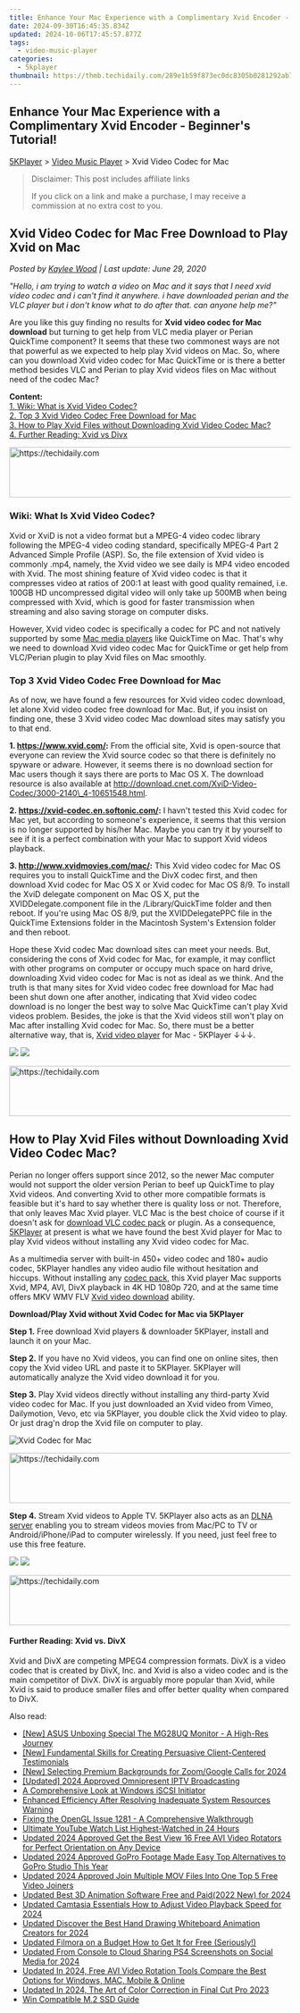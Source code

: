 ```yaml
---
title: Enhance Your Mac Experience with a Complimentary Xvid Encoder - Beginner's Tutorial!
date: 2024-09-30T16:45:35.834Z
updated: 2024-10-06T17:45:57.877Z
tags:
  - video-music-player
categories:
  - 5kplayer
thumbnail: https://thmb.techidaily.com/289e1b59f873ec0dc8305b0281292ab73fb1d9fdd29063def94d2427e3383ad3.jpg
---
```


## Enhance Your Mac Experience with a Complimentary Xvid Encoder - Beginner's Tutorial!

[5KPlayer](https://tools.techidaily.com/5kplayer/products/) \> [Video Music Player](https://tools.techidaily.com/5kplayer/video-music-player/) \> Xvid Video Codec for Mac

>  Disclaimer: This post includes affiliate links
>
>  If you click on a link and make a purchase, I may receive a commission at no extra cost to you.
>

## Xvid Video Codec for Mac Free Download to Play Xvid on Mac

 _Posted by [Kaylee Wood](https://www.quora.com/profile/Amanda-Hu-21) | Last update: June 29, 2020_

_"Hello, i am trying to watch a video on Mac and it says that I need xvid video codec and i can't find it anywhere. i have downloaded perian and the VLC player but i don't know what to do after that. can anyone help me?"_

  
Are you like this guy finding no results for **Xvid video codec for Mac download** but turning to get help from VLC media player or Perian QuickTime component? It seems that these two commonest ways are not that powerful as we expected to help play Xvid videos on Mac. So, where can you download Xvid video codec for Mac QuickTime or is there a better method besides VLC and Perian to play Xvid videos files on Mac without need of the codec Mac?

**Content:**  
[1\. Wiki: What is Xvid Video Codec?](https://tools.techidaily.com/5kplayer/video-music-player/)  
[2\. Top 3 Xvid Video Codec Free Download for Mac](https://tools.techidaily.com/5kplayer/video-music-player/)  
[3\. How to Play Xvid Files without Downloading Xvid Video Codec Mac?](https://tools.techidaily.com/5kplayer/video-music-player/)  
[4\. Further Reading: Xvid vs Divx](https://tools.techidaily.com/5kplayer/video-music-player/) 

<!-- affiliate ads begin -->
<a href="https://appsumo.8odi.net/c/5597632/2151893/7443" target="_top" id="2151893">
  <img src="//a.impactradius-go.com/display-ad/7443-2151893" border="0" alt="https://techidaily.com" width="728" height="90"/>
</a>
<img height="0" width="0" src="https://appsumo.8odi.net/i/5597632/2151893/7443" style="position:absolute;visibility:hidden;" border="0" />
<!-- affiliate ads end -->

### **Wiki: What Is Xvid Video Codec?**

Xvid or XviD is not a video format but a MPEG-4 video codec library following the MPEG-4 video coding standard, specifically MPEG-4 Part 2 Advanced Simple Profile (ASP). So, the file extension of Xvid video is commonly .mp4, namely, the Xvid video we see daily is MP4 video encoded with Xvid. The most shining feature of Xvid video codec is that it compresses video at ratios of 200:1 at least with good quality remained, i.e. 100GB HD uncompressed digital video will only take up 500MB when being compressed with Xvid, which is good for faster transmission when streaming and also saving storage on computer disks.

However, Xvid video codec is specifically a codec for PC and not natively supported by some [Mac media players](https://tools.techidaily.com/5kplayer/video-music-player/) like QuickTime on Mac. That's why we need to download Xvid video codec Mac for QuickTime or get help from VLC/Perian plugin to play Xvid files on Mac smoothly.

### Top 3 Xvid Video Codec Free Download for Mac

As of now, we have found a few resources for Xvid video codec download, let alone Xvid video codec free download for Mac. But, if you insist on finding one, these 3 Xvid video codec Mac download sites may satisfy you to that end.

**1\. https://www.xvid.com/:** From the official site, Xvid is open-source that everyone can review the Xvid source codec so that there is definitely no spyware or adware. However, it seems there is no download section for Mac users though it says there are ports to Mac OS X. The download resource is also available at http://download.cnet.com/XviD-Video-Codec/3000-2140\_4-10651548.html. 

**2\. https://xvid-codec.en.softonic.com/:** I havn't tested this Xvid codec for Mac yet, but according to someone's experience, it seems that this version is no longer supported by his/her Mac. Maybe you can try it by yourself to see if it is a perfect combination with your Mac to support Xvid videos playback.

**3\. http://www.xvidmovies.com/mac/:** This Xvid video codec for Mac OS requires you to install QuickTime and the DivX codec first, and then download Xvid codec for Mac OS X or Xvid codec for Mac OS 8/9\. To install the XviD delegate component on Mac OS X, put the XVIDDelegate.component file in the /Library/QuickTime folder and then reboot. If you're using Mac OS 8/9, put the XVIDDelegatePPC file in the QuickTime Extensions folder in the Macintosh System's Extension folder and then reboot.

Hope these Xvid codec Mac download sites can meet your needs. But, considering the cons of Xvid codec for Mac, for example, it may conflict with other programs on computer or occupy much space on hard drive, downloading Xvid video codec for Mac is not as ideal as we think. And the truth is that many sites for Xvid video codec free download for Mac had been shut down one after another, indicating that Xvid video codec download is no longer the best way to solve Mac QuickTime can't play Xvid videos problem. Besides, the joke is that the Xvid videos still won't play on Mac after installing Xvid codec for Mac. So, there must be a better alternative way, that is, [Xvid video player](https://tools.techidaily.com/5kplayer/video-music-player/) for Mac - 5KPlayer ↓↓↓.

[![](https://www.5kplayer.com/video-music-player/../button/freedownbackmac.png)](https://tools.techidaily.com/5kplayer/products/) [![](https://www.5kplayer.com/video-music-player/../button/freedownwhitewin.png)](https://tools.techidaily.com/5kplayer/products/) 

<!-- affiliate ads begin -->
<a href="https://appsumo.8odi.net/c/5597632/2075462/7443" target="_top" id="2075462">
  <img src="//a.impactradius-go.com/display-ad/7443-2075462" border="0" alt="https://techidaily.com" width="728" height="90"/>
</a>
<img height="0" width="0" src="https://appsumo.8odi.net/i/5597632/2075462/7443" style="position:absolute;visibility:hidden;" border="0" />
<!-- affiliate ads end -->

## How to Play Xvid Files without Downloading Xvid Video Codec Mac?

Perian no longer offers support since 2012, so the newer Mac computer would not support the older version Perian to beef up QuickTime to play Xvid videos. And converting Xvid to other more compatible formats is feasible but it's hard to say whether there is quality loss or not. Therefore, that only leaves Mac Xvid player. VLC Mac is the best choice of course if it doesn't ask for [download VLC codec pack](https://tools.techidaily.com/5kplayer/video-music-player/) or plugin. As a consequence, [5KPlayer](https://tools.techidaily.com/5kplayer/video-music-player/) at present is what we have found the best Xvid player for Mac to play Xvid videos without installing any Xvid video codec for Mac.

As a multimedia server with built-in 450+ video codec and 180+ audio codec, 5KPlayer handles any video audio file without hesitation and hiccups. Without installing any [codec pack](https://tools.techidaily.com/5kplayer/video-music-player/), this Xvid player Mac supports Xvid, MP4, AVI, DivX playback in 4K HD 1080p 720, and at the same time offers MKV WMV FLV [Xvid video download](https://tools.techidaily.com/5kplayer/youtube-download/) ability.

**Download/Play Xvid without Xvid Codec for Mac via 5KPlayer**

**Step 1\.** Free download Xvid players & downloader 5KPlayer, install and launch it on your Mac. 

**Step 2.** If you have no Xvid videos, you can find one on online sites, then copy the Xvid video URL and paste it to 5KPlayer. 5KPlayer will automatically analyze the Xvid video download it for you.

**Step 3.** Play Xvid videos directly without installing any third-party Xvid video codec for Mac. If you just downloaded an Xvid video from Vimeo, Dailymotion, Vevo, etc via 5KPlayer, you double click the Xvid video to play. Or just drag'n drop the Xvid file on computer to play.

![Xvid Codec for Mac](https://www.5kplayer.com/video-music-player/img/play-xvid.jpg) 

<!-- affiliate ads begin -->
<a href="https://aligracehair.sjv.io/c/5597632/1902294/19272" target="_top" id="1902294">
  <img src="//a.impactradius-go.com/display-ad/19272-1902294" border="0" alt="https://techidaily.com" width="728" height="90"/>
</a>
<img height="0" width="0" src="https://aligracehair.sjv.io/i/5597632/1902294/19272" style="position:absolute;visibility:hidden;" border="0" />
<!-- affiliate ads end -->

**Step 4.** Stream Xvid videos to Apple TV. 5KPlayer also acts as an [DLNA server](https://tools.techidaily.com/5kplayer/dlna/) enabling you to stream videos movies from Mac/PC to TV or Android/iPhone/iPad to computer wirelessly. If you need, just feel free to use this free feature.

[![](https://www.5kplayer.com/video-music-player/../button/freedownbackmac.png)](https://tools.techidaily.com/5kplayer/products/) [![](https://www.5kplayer.com/video-music-player/../button/freedownwhitewin.png)](https://tools.techidaily.com/5kplayer/products/) 

<!-- affiliate ads begin -->
<a href="https://appsumo.8odi.net/c/5597632/2144299/7443" target="_top" id="2144299">
  <img src="//a.impactradius-go.com/display-ad/7443-2144299" border="0" alt="https://techidaily.com" width="728" height="90"/>
</a>
<img height="0" width="0" src="https://appsumo.8odi.net/i/5597632/2144299/7443" style="position:absolute;visibility:hidden;" border="0" />
<!-- affiliate ads end -->

#### **Further Reading: Xvid vs. DivX**

Xvid and DivX are competing MPEG4 compression formats. DivX is a video codec that is created by DivX, Inc. and Xvid is also a video codec and is the main competitor of DivX. DivX is arguably more popular than Xvid, while Xvid is said to produce smaller files and offer better quality when compared to DivX.

<ins class="adsbygoogle"
     style="display:block"
     data-ad-format="autorelaxed"
     data-ad-client="ca-pub-7571918770474297"
     data-ad-slot="1223367746"></ins>

<ins class="adsbygoogle"
     style="display:block"
     data-ad-client="ca-pub-7571918770474297"
     data-ad-slot="8358498916"
     data-ad-format="auto"
     data-full-width-responsive="true"></ins>

<span class="atpl-alsoreadstyle">Also read:</span>
<div><ul>
<li><a href="https://extra-hints.techidaily.com/new-asus-unboxing-special-the-mg28uq-monitor-a-high-res-journey/"><u>[New] ASUS Unboxing Special The MG28UQ Monitor - A High-Res Journey</u></a></li>
<li><a href="https://some-knowledge.techidaily.com/new-fundamental-skills-for-creating-persuasive-client-centered-testimonials/"><u>[New] Fundamental Skills for Creating Persuasive Client-Centered Testimonials</u></a></li>
<li><a href="https://digital-screen-recording.techidaily.com/new-selecting-premium-backgrounds-for-zoomgoogle-calls-for-2024/"><u>[New] Selecting Premium Backgrounds for Zoom/Google Calls for 2024</u></a></li>
<li><a href="https://remote-screen-capture.techidaily.com/updated-2024-approved-omnipresent-iptv-broadcasting/"><u>[Updated] 2024 Approved Omnipresent IPTV Broadcasting</u></a></li>
<li><a href="https://win11.techidaily.com/a-comprehensive-look-at-windows-iscsi-initiator/"><u>A Comprehensive Look at Windows iSCSI Initiator</u></a></li>
<li><a href="https://common-error.techidaily.com/enhanced-efficiency-after-resolving-inadequate-system-resources-warning/"><u>Enhanced Efficiency After Resolving Inadequate System Resources Warning</u></a></li>
<li><a href="https://common-error.techidaily.com/fixing-the-opengl-issue-1281-a-comprehensive-walkthrough/"><u>Fixing the OpenGL Issue 1281 - A Comprehensive Walkthrough</u></a></li>
<li><a href="https://youtube-webster.techidaily.com/ate-youtube-watch-list-highest-watched-in-24-hours/"><u>Ultimate YouTube Watch List Highest-Watched in 24 Hours</u></a></li>
<li><a href="https://video-creation-software.techidaily.com/updated-2024-approved-get-the-best-view-16-free-avi-video-rotators-for-perfect-orientation-on-any-device/"><u>Updated 2024 Approved Get the Best View 16 Free AVI Video Rotators for Perfect Orientation on Any Device</u></a></li>
<li><a href="https://video-creation-software.techidaily.com/updated-2024-approved-gopro-footage-made-easy-top-alternatives-to-gopro-studio-this-year/"><u>Updated 2024 Approved GoPro Footage Made Easy Top Alternatives to GoPro Studio This Year</u></a></li>
<li><a href="https://video-creation-software.techidaily.com/updated-2024-approved-join-multiple-mov-files-into-one-top-5-free-video-joiners/"><u>Updated 2024 Approved Join Multiple MOV Files Into One Top 5 Free Video Joiners</u></a></li>
<li><a href="https://video-creation-software.techidaily.com/updated-best-3d-animation-software-free-and-paid2022-new-for-2024/"><u>Updated Best 3D Animation Software Free and Paid(2022 New) for 2024</u></a></li>
<li><a href="https://smart-video-creator.techidaily.com/updated-camtasia-essentials-how-to-adjust-video-playback-speed-for-2024/"><u>Updated Camtasia Essentials How to Adjust Video Playback Speed for 2024</u></a></li>
<li><a href="https://video-creation-software.techidaily.com/updated-discover-the-best-hand-drawing-whiteboard-animation-creators-for-2024/"><u>Updated Discover the Best Hand Drawing Whiteboard Animation Creators for 2024</u></a></li>
<li><a href="https://video-creation-software.techidaily.com/updated-filmora-on-a-budget-how-to-get-it-for-free-seriously/"><u>Updated Filmora on a Budget How to Get It for Free (Seriously!)</u></a></li>
<li><a href="https://video-creation-software.techidaily.com/updated-from-console-to-cloud-sharing-ps4-screenshots-on-social-media-for-2024/"><u>Updated From Console to Cloud Sharing PS4 Screenshots on Social Media for 2024</u></a></li>
<li><a href="https://video-creation-software.techidaily.com/updated-in-2024-free-avi-video-rotation-tools-compare-the-best-options-for-windows-mac-mobile-and-online/"><u>Updated In 2024, Free AVI Video Rotation Tools Compare the Best Options for Windows, MAC, Mobile & Online</u></a></li>
<li><a href="https://video-creation-software.techidaily.com/updated-in-2024-the-art-of-color-correction-in-final-cut-pro-2023/"><u>Updated In 2024, The Art of Color Correction in Final Cut Pro 2023</u></a></li>
<li><a href="https://driver-install.techidaily.com/win-compatible-m2-ssd-guide/"><u>Win Compatible M.2 SSD Guide</u></a></li>
</ul></div>

